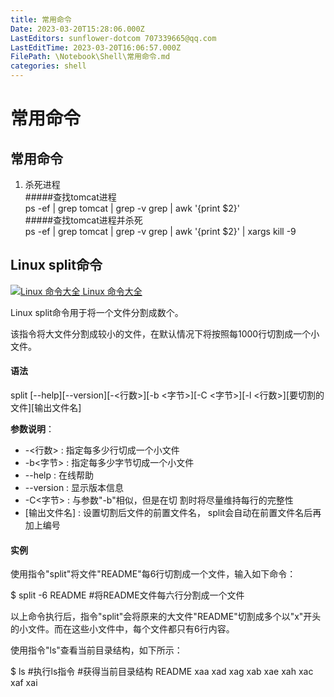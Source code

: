 ```yaml
---
title: 常用命令
Date: 2023-03-20T15:28:06.000Z
LastEditors: sunflower-dotcom 707339665@qq.com
LastEditTime: 2023-03-20T16:06:57.000Z
FilePath: \Notebook\Shell\常用命令.md
categories: shell
---
```


# 常用命令

## 常用命令

1. 杀死进程\
   \#####查找tomcat进程\
   ps -ef | grep tomcat | grep -v grep | awk '{print $2}'\
   \#####查找tomcat进程并杀死\
   ps -ef | grep tomcat | grep -v grep | awk '{print $2}' | xargs kill -9

## Linux split命令

[![Linux 命令大全](../images/up.gif) Linux 命令大全](https://www.runoob.com/linux/linux-command-manual.html)

Linux split命令用于将一个文件分割成数个。

该指令将大文件分割成较小的文件，在默认情况下将按照每1000行切割成一个小文件。

#### 语法

split \[--help]\[--version]\[-<行数>]\[-b <字节>]\[-C <字节>]\[-l <行数>]\[要切割的文件]\[输出文件名]

**参数说明**：

* -<行数> : 指定每多少行切成一个小文件
* -b<字节> : 指定每多少字节切成一个小文件
* \--help : 在线帮助
* \--version : 显示版本信息
* -C<字节> : 与参数"-b"相似，但是在切 割时将尽量维持每行的完整性
* \[输出文件名] : 设置切割后文件的前置文件名， split会自动在前置文件名后再加上编号

#### 实例

使用指令"split"将文件"README"每6行切割成一个文件，输入如下命令：

$ split -6 README #将README文件每六行分割成一个文件

以上命令执行后，指令"split"会将原来的大文件"README"切割成多个以"x"开头的小文件。而在这些小文件中，每个文件都只有6行内容。

使用指令"ls"查看当前目录结构，如下所示：

$ ls #执行ls指令 #获得当前目录结构 README xaa xad xag xab xae xah xac xaf xai
